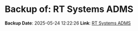 # Backup of: RT Systems ADMS

**Backup Date**: 2025-05-24 12:22:26
**Link**: [RT Systems ADMS](https://przemienniki.net/export/adms.csv)
